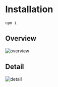 # Installation
```
npm i
```

## Overview
![overview](https://user-images.githubusercontent.com/109634649/222918271-7b29babf-8015-4b50-a5cd-a7bfd2313b5e.png)

## Detail
![detail](https://user-images.githubusercontent.com/109634649/222918298-8f35d034-66d3-4995-8a94-d53d70daaedb.png)
